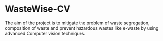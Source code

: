 # WasteWise-CV
The aim of the project is to mitigate the problem of waste segregation, composition of waste and prevent hazardous wastes like e-waste by using advanced Computer vision techniques. 
